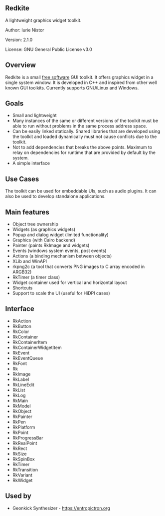 ## Redkite

A lightweight graphics widget toolkit.

Author: Iurie Nistor

Version: 2.1.0

License: GNU General Public License v3.0

## Overview

Redkite is a small [free software](https://gnu.org/philosophy/free-sw.en.html) GUI toolkit. It offers graphics widget in a single system window. It is developed in C++ and inspired from other well known GUI toolkits. Currently supports GNU/Linux and Windows.

## Goals

* Small and lightweight
* Many instances of the same or different versions of the toolkit must be able to run without problems in the same process address space.
* Can be easily linked statically. Shared libraries that are developed using the toolkit and loaded dynamically must not cause conflicts due to the toolkit.   
* Not to add dependencies that breaks the above points. Maximum to relay on dependencies for runtime that are provided by default by the system.  
* A simple interface

## Use Cases

The toolkit can be used for embeddable UIs, such as audio plugins. It can also be used to develop standalone applications.

## Main features

* Object tree ownership
* Widgets (as graphics widgets)
* Popup and dialog widget (limited functionality)
* Graphics (with Cairo backend)
* Painter (paints RkImage and widgets)
* Events (windows system events, post events)
* Actions (a binding mechanism between objects)
* XLib and WinAPI
* rkpng2c (a tool that converts PNG images to C array encoded in ARGB32)
* RkTimer (a timer class)
* Widget container used for vertical and horizontal layout
* Shortcuts
* Support to scale the UI (useful for HiDPI cases)

## Interface

* RkAction
* RkButton
* RkColor
* RkContainer
* RkContainerItem
* RkContainerWidgetItem
* RkEvent
* RkEventQueue
* RkFont
* Rk
* RkImage
* RkLabel
* RkLineEdit
* RkList
* RkLog
* RkMain
* RkModel
* RkObject
* RkPainter
* RkPen
* RkPlatform
* RkPoint
* RkProgressBar
* RkRealPoint
* RkRect
* RkSize
* RkSpinBox
* RkTimer
* RkTransition
* RkVariant
* RkWidget

## Used by

* Geonkick Synthesizer - https://entropictron.org

